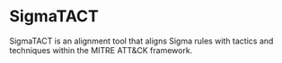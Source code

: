 # SigmaTACT
SigmaTACT is an alignment tool that aligns Sigma rules with tactics and techniques within the MITRE ATT&amp;CK framework.
